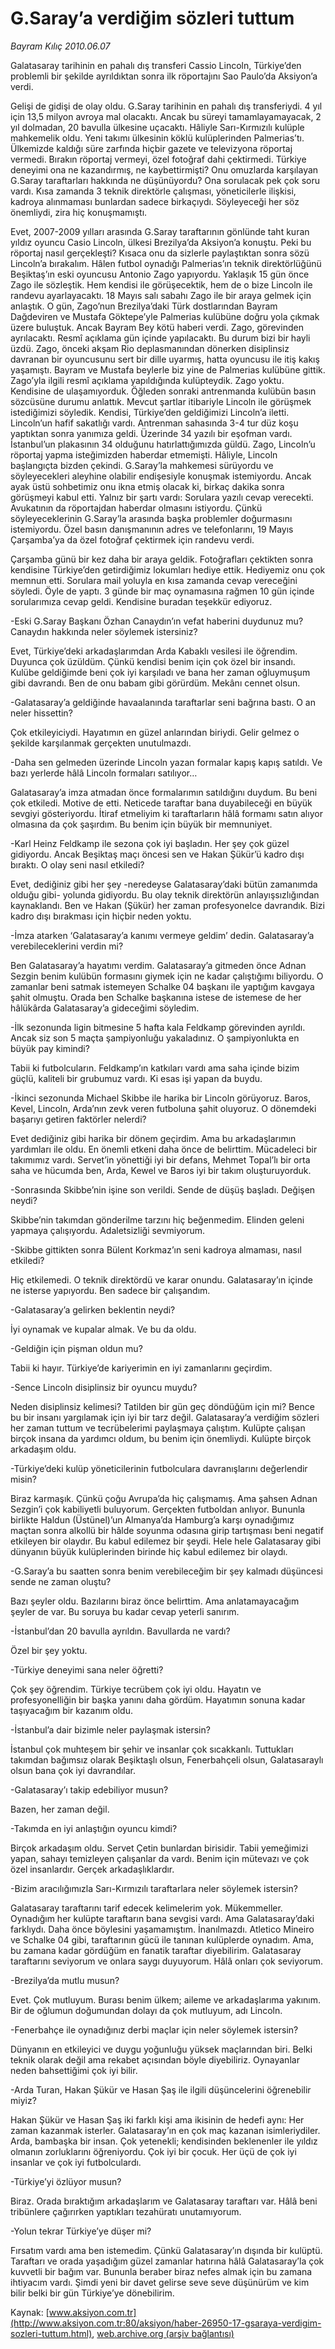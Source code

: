 # G.Saray’a verdiğim sözleri tuttum

*Bayram Kılıç 2010.06.07*

<font class="agenda2NewsSpot">
 Galatasaray tarihinin en pahalı dış transferi Cassio Lincoln, Türkiye’den problemli bir şekilde ayrıldıktan sonra ilk röportajını Sao Paulo’da Aksiyon’a verdi.
</font>
<font class="newsDetail">
 <p>
  <p class="MsoNormal">
   Gelişi de gidişi de olay oldu. G.Saray tarihinin en pahalı dış transferiydi. 4 yıl için 13,5 milyon avroya mal olacaktı. Ancak bu süreyi tamamlayamayacak, 2 yıl dolmadan, 20 bavulla ülkesine uçacaktı. Hâliyle Sarı-Kırmızılı kulüple mahkemelik oldu. Yeni takımı ülkesinin köklü kulüplerinden Palmerias’tı. Ülkemizde kaldığı süre zarfında hiçbir gazete ve televizyona röportaj vermedi. Bırakın röportaj vermeyi, özel fotoğraf dahi çektirmedi. Türkiye deneyimi ona ne kazandırmış, ne kaybettirmişti? Onu omuzlarda karşılayan G.Saray taraftarları hakkında ne düşünüyordu? Ona sorulacak pek çok soru vardı. Kısa zamanda 3 teknik direktörle çalışması, yöneticilerle ilişkisi, kadroya alınmaması bunlardan sadece birkaçıydı. Söyleyeceği her söz önemliydi, zira hiç konuşmamıştı.
  </p>
  <p class="MsoNormal">
   Evet, 2007-2009 yılları arasında G.Saray taraftarının gönlünde taht kuran yıldız oyuncu Casio Lincoln, ülkesi Brezilya’da Aksiyon’a konuştu. Peki bu röportaj nasıl gerçekleşti? Kısaca onu da sizlerle paylaştıktan sonra sözü Lincoln’a bırakalım. Hâlen futbol oynadığı Palmerias’ın teknik direktörlüğünü Beşiktaş’ın eski oyuncusu Antonio Zago yapıyordu. Yaklaşık 15 gün önce Zago ile sözleştik. Hem kendisi ile görüşecektik, hem de o bize Lincoln ile randevu ayarlayacaktı. 18 Mayıs salı sabahı Zago ile bir araya gelmek için anlaştık. O gün, Zago’nun Brezilya’daki Türk dostlarından Bayram Dağdeviren ve Mustafa Göktepe’yle Palmerias kulübüne doğru yola çıkmak üzere buluştuk. Ancak Bayram Bey kötü haberi verdi. Zago, görevinden ayrılacaktı. Resmî açıklama gün içinde yapılacaktı. Bu durum bizi bir hayli üzdü. Zago, önceki akşam Rio deplasmanından dönerken disiplinsiz davranan bir oyuncusunu sert bir dille uyarmış, hatta oyuncusu ile itiş kakış yaşamıştı. Bayram ve Mustafa beylerle biz yine de Palmerias kulübüne gittik. Zago’yla ilgili resmî açıklama yapıldığında kulüpteydik. Zago yoktu. Kendisine de ulaşamıyorduk. Öğleden sonraki antrenmanda kulübün basın sözcüsüne durumu anlattık. Mevcut şartlar itibariyle Lincoln ile görüşmek istediğimizi söyledik. Kendisi, Türkiye’den geldiğimizi Lincoln’a iletti. Lincoln’un hafif sakatlığı vardı. Antrenman sahasında 3-4 tur düz koşu yaptıktan sonra yanımıza geldi. Üzerinde 34 yazılı bir eşofman vardı. İstanbul’un plakasının 34 olduğunu hatırlattığımızda güldü. Zago, Lincoln’u röportaj yapma isteğimizden haberdar etmemişti. Hâliyle, Lincoln başlangıçta bizden çekindi. G.Saray’la mahkemesi sürüyordu ve söyleyecekleri aleyhine olabilir endişesiyle konuşmak istemiyordu. Ancak ayak üstü sohbetimiz onu ikna etmiş olacak ki, birkaç dakika sonra görüşmeyi kabul etti. Yalnız bir şartı vardı: Sorulara yazılı cevap verecekti.
   <span>
   </span>
   Avukatının da röportajdan haberdar olmasını istiyordu. Çünkü söyleyeceklerinin G.Saray’la arasında başka problemler doğurmasını istemiyordu. Özel basın danışmanının adres ve telefonlarını, 19 Mayıs Çarşamba’ya da özel fotoğraf çektirmek için randevu verdi.
  </p>
  <p class="MsoNormal">
   Çarşamba günü bir kez daha bir araya geldik. Fotoğrafları çektikten sonra kendisine Türkiye’den getirdiğimiz lokumları hediye ettik. Hediyemiz onu çok memnun etti. Sorulara mail yoluyla en kısa zamanda cevap vereceğini söyledi. Öyle de yaptı. 3 günde bir maç oynamasına rağmen 10 gün içinde sorularımıza cevap geldi. Kendisine buradan teşekkür ediyoruz.
  </p>
  <p class="MsoNormal">
   -Eski G.Saray Başkanı Özhan Canaydın’ın vefat haberini duydunuz mu? Canaydın hakkında neler söylemek istersiniz?
  </p>
  <p class="MsoNormal">
   Evet, Türkiye’deki arkadaşlarımdan Arda Kabaklı vesilesi ile öğrendim. Duyunca çok üzüldüm. Çünkü kendisi benim için çok özel bir insandı. Kulübe geldiğimde beni çok iyi karşıladı ve bana her zaman oğluymuşum gibi davrandı. Ben de onu babam gibi görürdüm. Mekânı cennet olsun.
  </p>
  <p class="MsoNormal">
   -Galatasaray’a geldiğinde havaalanında taraftarlar seni bağrına bastı. O an neler hissettin?
  </p>
  <p class="MsoNormal">
   Çok etkileyiciydi. Hayatımın en güzel anlarından biriydi. Gelir gelmez o şekilde karşılanmak gerçekten unutulmazdı.
  </p>
  <p class="MsoNormal">
   -Daha sen gelmeden üzerinde Lincoln yazan formalar kapış kapış satıldı. Ve bazı yerlerde hâlâ Lincoln formaları satılıyor…
  </p>
  <p class="MsoNormal">
   Galatasaray’a imza atmadan önce formalarımın satıldığını duydum. Bu beni çok etkiledi. Motive de etti. Neticede taraftar bana duyabileceği en büyük sevgiyi gösteriyordu. İtiraf etmeliyim ki taraftarların hâlâ formamı satın alıyor olmasına da çok şaşırdım. Bu benim için büyük bir memnuniyet.
  </p>
  <p class="MsoNormal">
   -Karl Heinz Feldkamp ile sezona çok iyi başladın. Her şey çok güzel gidiyordu. Ancak Beşiktaş maçı öncesi sen ve Hakan Şükür’ü kadro dışı bıraktı. O olay seni nasıl etkiledi?
  </p>
  <p class="MsoNormal">
   Evet, dediğiniz gibi her şey -neredeyse Galatasaray’daki bütün zamanımda olduğu gibi- yolunda gidiyordu. Bu olay teknik direktörün anlayışsızlığından kaynaklandı. Ben ve Hakan (Şükür) her zaman profesyonelce davrandık. Bizi kadro dışı bırakması için hiçbir neden yoktu.
  </p>
  <p class="MsoNormal">
   -İmza atarken ‘Galatasaray’a kanımı vermeye geldim’ dedin. Galatasaray’a verebileceklerini verdin mi?
  </p>
  <p class="MsoNormal">
   Ben Galatasaray’a hayatımı verdim. Galatasaray’a gitmeden önce Adnan Sezgin benim kulübün formasını giymek için ne kadar çalıştığımı biliyordu. O zamanlar beni satmak istemeyen Schalke 04 başkanı ile yaptığım kavgaya şahit olmuştu. Orada ben Schalke başkanına istese de istemese de her hâlükârda Galatasaray’a gideceğimi söyledim.
   <span>
   </span>
  </p>
  <p class="MsoNormal">
   -İlk sezonunda ligin bitmesine 5 hafta kala Feldkamp görevinden ayrıldı. Ancak siz son 5 maçta şampiyonluğu yakaladınız. O şampiyonlukta en büyük pay kimindi?
  </p>
  <p class="MsoNormal">
   Tabii ki futbolcuların. Feldkamp’ın katkıları vardı ama saha içinde bizim güçlü, kaliteli bir grubumuz vardı. Ki esas işi yapan da buydu.
  </p>
  <p class="MsoNormal">
   -İkinci sezonunda Michael Skibbe ile harika bir Lincoln görüyoruz. Baros, Kevel, Lincoln, Arda’nın zevk veren futboluna şahit oluyoruz. O dönemdeki başarıyı getiren faktörler nelerdi?
  </p>
  <p class="MsoNormal">
   Evet dediğiniz gibi harika bir dönem geçirdim. Ama bu arkadaşlarımın yardımları ile oldu. En önemli etkeni daha önce de belirttim. Mücadeleci bir takımımız vardı. Servet’in yönettiği iyi bir defans, Mehmet Topal’lı bir orta saha ve hücumda ben, Arda, Kewel ve Baros iyi bir takım oluşturuyorduk.
  </p>
  <p class="MsoNormal">
   -Sonrasında Skibbe’nin işine son verildi. Sende de düşüş başladı. Değişen neydi?
  </p>
  <p class="MsoNormal">
   Skibbe’nin takımdan gönderilme tarzını hiç beğenmedim. Elinden geleni yapmaya çalışıyordu. Adaletsizliği sevmiyorum.
  </p>
  <p class="MsoNormal">
   -Skibbe gittikten sonra Bülent Korkmaz’ın seni kadroya almaması, nasıl etkiledi?
  </p>
  <p class="MsoNormal">
   Hiç etkilemedi. O teknik direktördü ve karar onundu. Galatasaray’ın içinde ne isterse yapıyordu. Ben sadece bir çalışandım.
  </p>
  <p class="MsoNormal">
   -Galatasaray’a gelirken beklentin neydi?
  </p>
  <p class="MsoNormal">
   İyi oynamak ve kupalar almak. Ve bu da oldu.
  </p>
  <p class="MsoNormal">
   -Geldiğin için pişman oldun mu?
  </p>
  <p class="MsoNormal">
   Tabii ki hayır. Türkiye’de kariyerimin en iyi zamanlarını geçirdim.
  </p>
  <p class="MsoNormal">
   -Sence Lincoln disiplinsiz bir oyuncu muydu?
  </p>
  <p class="MsoNormal">
   Neden disiplinsiz kelimesi? Tatilden bir gün geç döndüğüm için mi? Bence bu bir insanı yargılamak için iyi bir tarz değil. Galatasaray’a verdiğim sözleri her zaman tuttum ve tecrübelerimi paylaşmaya çalıştım. Kulüpte çalışan birçok insana da yardımcı oldum, bu benim için önemliydi. Kulüpte birçok arkadaşım oldu.
  </p>
  <p class="MsoNormal">
   -Türkiye’deki kulüp yöneticilerinin futbolculara davranışlarını değerlendir misin?
  </p>
  <p class="MsoNormal">
   Biraz karmaşık. Çünkü çoğu Avrupa’da hiç çalışmamış. Ama şahsen Adnan Sezgin’i çok kabiliyetli buluyorum. Gerçekten futboldan anlıyor. Bununla birlikte Haldun (Üstünel)’un Almanya’da Hamburg’a karşı oynadığımız maçtan sonra
   <span>
   </span>
   alkollü bir hâlde soyunma odasına girip tartışması beni negatif etkileyen bir olaydır. Bu kabul edilemez bir şeydi. Hele hele Galatasaray gibi dünyanın büyük kulüplerinden birinde hiç kabul edilemez bir olaydı.
  </p>
  <p class="MsoNormal">
   -G.Saray’a bu saatten sonra benim verebileceğim bir şey kalmadı düşüncesi sende ne zaman oluştu?
  </p>
  <p class="MsoNormal">
   Bazı şeyler oldu. Bazılarını biraz önce belirttim. Ama anlatamayacağım şeyler de var. Bu soruya bu kadar cevap yeterli sanırım.
  </p>
  <p class="MsoNormal">
   -İstanbul’dan 20 bavulla ayrıldın. Bavullarda ne vardı?
  </p>
  <p class="MsoNormal">
   Özel bir şey yoktu.
  </p>
  <p class="MsoNormal">
   -Türkiye deneyimi sana neler öğretti?
  </p>
  <p class="MsoNormal">
   Çok şey öğrendim. Türkiye tecrübem çok iyi oldu. Hayatın ve profesyonelliğin bir başka yanını daha gördüm. Hayatımın sonuna kadar taşıyacağım bir kazanım oldu.
  </p>
  <p class="MsoNormal">
   -İstanbul’a dair bizimle neler paylaşmak istersin?
  </p>
  <p class="MsoNormal">
   İstanbul çok muhteşem bir şehir ve insanlar çok sıcakkanlı. Tuttukları takımdan bağımsız olarak Beşiktaşlı olsun, Fenerbahçeli olsun, Galatasaraylı olsun bana çok iyi davrandılar.
  </p>
  <p class="MsoNormal">
   -Galatasaray’ı takip edebiliyor musun?
  </p>
  <p class="MsoNormal">
   Bazen, her zaman değil.
  </p>
  <p class="MsoNormal">
   -Takımda en iyi anlaştığın oyuncu kimdi?
  </p>
  <p class="MsoNormal">
   Birçok arkadaşım oldu. Servet Çetin bunlardan birisidir. Tabii yemeğimizi yapan, sahayı temizleyen çalışanlar da vardı. Benim için mütevazı ve çok özel insanlardır. Gerçek arkadaşlıklardır.
  </p>
  <p class="MsoNormal">
   -Bizim aracılığımızla Sarı-Kırmızılı taraftarlara neler söylemek istersin?
  </p>
  <p class="MsoNormal">
   Galatasaray taraftarını tarif edecek kelimelerim yok. Mükemmeller. Oynadığım her kulüpte taraftarın bana sevgisi vardı. Ama Galatasaray’daki farklıydı. Daha önce böylesini yaşamamıştım. İnanılmazdı. Atletico Mineiro ve Schalke 04 gibi, taraftarının gücü ile tanınan kulüplerde oynadım. Ama, bu zamana kadar gördüğüm en fanatik taraftar diyebilirim. Galatasaray taraftarını seviyorum ve onlara saygı duyuyorum. Hâlâ onları çok seviyorum.
  </p>
  <p class="MsoNormal">
   -Brezilya’da mutlu musun?
  </p>
  <p class="MsoNormal">
   Evet. Çok mutluyum. Burası benim ülkem; aileme ve arkadaşlarıma yakınım. Bir de oğlumun doğumundan dolayı da çok mutluyum, adı Lincoln.
  </p>
  <p class="MsoNormal">
   -Fenerbahçe ile oynadığınız derbi maçlar için neler söylemek istersin?
  </p>
  <p class="MsoNormal">
   Dünyanın en etkileyici ve duygu yoğunluğu yüksek maçlarından biri. Belki teknik olarak değil ama rekabet açısından böyle diyebiliriz. Oynayanlar neden bahsettiğimi çok iyi bilir.
  </p>
  <p class="MsoNormal">
   -Arda Turan, Hakan Şükür ve Hasan Şaş ile ilgili düşüncelerini öğrenebilir miyiz?
  </p>
  <p class="MsoNormal">
   Hakan Şükür ve Hasan Şaş iki farklı kişi ama ikisinin de hedefi aynı: Her zaman kazanmak isterler. Galatasaray’ın en çok maç kazanan isimleriydiler. Arda, bambaşka bir insan. Çok yetenekli; kendisinden beklenenler ile yıldız olmanın zorluklarını öğreniyordu. Çok iyi bir çocuk. Her üçü de çok iyi insanlar ve çok iyi futbolculardı.
  </p>
  <p class="MsoNormal">
   -Türkiye’yi özlüyor musun?
  </p>
  <p class="MsoNormal">
   Biraz. Orada bıraktığım arkadaşlarım ve Galatasaray taraftarı var. Hâlâ beni tribünlere çağırırken yaptıkları tezahüratı unutamıyorum.
  </p>
  <p class="MsoNormal">
   -Yolun tekrar Türkiye’ye düşer mi?
  </p>
  <p class="MsoNormal">
   Fırsatım vardı ama ben istemedim. Çünkü Galatasaray’ın dışında bir kulüptü. Taraftarı ve orada yaşadığım güzel zamanlar hatırına hâlâ Galatasaray’la çok kuvvetli bir bağım var. Bununla beraber biraz nefes almak için bu zamana ihtiyacım vardı. Şimdi yeni bir davet gelirse seve seve düşünürüm ve kim bilir belki bir gün Türkiye’ye dönebilirim.
  </p>
 </p>
</font>

Kaynak: [www.aksiyon.com.tr](http://www.aksiyon.com.tr:80/aksiyon/haber-26950-17-gsaraya-verdigim-sozleri-tuttum.html), [web.archive.org (arşiv bağlantısı)](http://web.archive.org/web/20100615015015/http://www.aksiyon.com.tr:80/aksiyon/haber-26950-17-gsaraya-verdigim-sozleri-tuttum.html)
